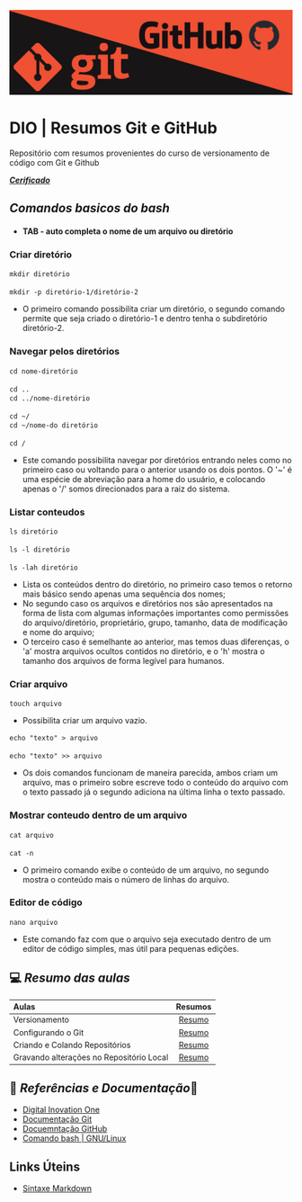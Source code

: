 ![Banner Git e Github](img/banner-git-github.png)

# DIO | Resumos Git e GitHub

Repositório com resumos provenientes do curso de versionamento de código com Git e Github

[***Cerificado***](https://www.dio.me/certificate/5B414621/share)

## *Comandos basicos do bash*

- #### TAB -  auto completa o nome de um arquivo ou diretório

### Criar diretório
```
mkdir diretório

mkdir -p diretório-1/diretório-2
```
* O primeiro comando possibilita criar um diretório, o segundo comando permite que seja criado o diretório-1 e dentro tenha o subdiretório diretório-2.

### Navegar pelos diretórios
```
cd nome-diretório

cd ..
cd ../nome-diretório

cd ~/
cd ~/nome-do diretório

cd /
```
* Este comando possibilita navegar por diretórios entrando neles como no primeiro caso ou voltando para o anterior usando os dois pontos. O '~' é uma espécie de abreviação para a home do usuário, e colocando apenas o '/' somos direcionados para a raiz do sistema.

### Listar conteudos
```
ls diretório

ls -l diretório

ls -lah diretório
```
* Lista os conteúdos dentro do diretório, no primeiro caso temos o retorno mais básico sendo apenas uma sequência dos nomes;
* No segundo caso os arquivos e diretórios nos são apresentados na forma de lista com algumas informações importantes como permissões do arquivo/diretório, proprietário, grupo, tamanho, data de modificação e nome do arquivo;
* O terceiro caso é semelhante ao anterior, mas temos duas diferenças, o 'a' mostra arquivos ocultos contidos no diretório, e o 'h' mostra o tamanho dos arquivos de forma legível para humanos.

### Criar arquivo
```
touch arquivo
```
- Possibilita criar um arquivo vazio.

```
echo "texto" > arquivo

echo "texto" >> arquivo
```
- Os dois comandos funcionam de maneira parecida, ambos criam um arquivo, mas o primeiro sobre escreve todo o conteúdo do arquivo com o texto passado já o segundo adiciona na última linha o texto passado.

### Mostrar conteudo dentro de um arquivo
```
cat arquivo

cat -n
```
- O primeiro comando exibe o conteúdo de um arquivo, no segundo mostra o conteúdo mais o número de linhas do arquivo.

### Editor de código 
```
nano arquivo
```
* Este comando faz com que o arquivo seja executado dentro de um editor de código simples, mas útil para pequenas edições.

## 💻 *Resumo das aulas*
| Aulas | Resumos |
| :------ | :------:|
| Versionamento | [Resumo](resumos/resumo-aula1.md) |
| Configurando o Git | [Resumo](resumos/resumo-aula2.md) |
| Criando e Colando Repositórios | [Resumo](resumos/resumo-aula3.md) |
| Gravando alterações no Repositório Local | [Resumo](resumos/resumo-aula4.md) |


## 🔎 *Referências e Documentação*📗

- [Digital Inovation One](https://https://www.dio.me/)
- [Documentação Git](https://git-scm.com/doc)
- [Docuemntação GitHub](https://dosc.github.com/)
- [Comando bash | GNU/Linux](https://guialinux.uniriotec.br/)

## Links Úteins
- [Sintaxe Markdown](https://markdownguide.org/basic-syntax/)



